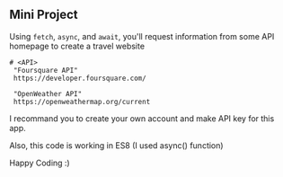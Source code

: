 ## Mini Project

Using `fetch`, `async`, and `await`, you'll request information from some API homepage to create a travel website

    # <API>
     "Foursquare API"
     https://developer.foursquare.com/

     "OpenWeather API"
     https://openweathermap.org/current

I recommand you to create your own account and make API key for this app.

Also, this code is working in ES8 (I used async() function)

Happy Coding :)
